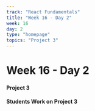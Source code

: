 ```yaml
---
track: "React Fundamentals"
title: "Week 16 - Day 2"
week: 16
day: 2
type: "homepage"
topics: "Project 3"
---
```



# Week 16 - Day 2

#### Project 3
#### Students Work on Project 3


